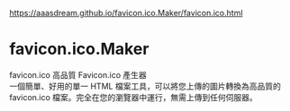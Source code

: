 https://aaasdream.github.io/favicon.ico.Maker/favicon.ico.html
# favicon.ico.Maker
favicon.ico
高品質 Favicon.ico 產生器   
一個簡單、好用的單一 HTML 檔案工具，可以將您上傳的圖片轉換為高品質的 favicon.ico 檔案。完全在您的瀏覽器中運行，無需上傳到任何伺服器。   
